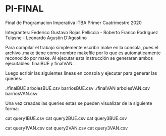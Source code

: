 # PI-FINAL
 Final de Programacion Imperativa ITBA Primer Cuatrimestre 2020
 
Integrantes: Federico Gustavo Rojas Pelliccia - Roberto Franco Rodriguez Tulasne - Leonardo Agustín D'Agostino

Para compilar el trabajo simplemente escribir make en la consola, pues el archivo .make tiene como nombre makefile por lo que es automáticamente reconocido por make. Al ejecutar esta instrucción se generaran ambos ejecutables: finalBUE y finalVAN.

Luego ecribir las siguientes lineas en consola y ejecutar para generar las queries:

./finalBUE arbolesBUE.csv barriosBUE.csv
./finalVAN arbolesVAN.csv barriosVAN.csv

Una vez creadas las queries estas se pueden visualizar de la siguiente forma:

cat query1BUE.csv
cat query2BUE.csv
cat query3BUE.csv

cat query1VAN.csv
cat query2VAN.csv
cat query3VAN.csv